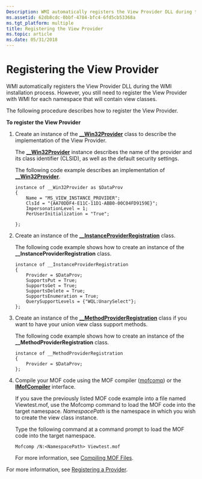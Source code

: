 ```yaml
---
Description: WMI automatically registers the View Provider DLL during the WMI installation process. However, you still need to register the View Provider with WMI for each namespace that will contain view classes.
ms.assetid: 62db8cdc-0bbf-4784-bfc4-6fd5cb53368a
ms.tgt_platform: multiple
title: Registering the View Provider
ms.topic: article
ms.date: 05/31/2018
---
```


# Registering the View Provider

WMI automatically registers the View Provider DLL during the WMI installation process. However, you still need to register the View Provider with WMI for each namespace that will contain view classes.

The following procedure describes how to register the View Provider.

**To register the View Provider**

1.  Create an instance of the [**\_\_Win32Provider**](--win32provider.md) class to describe the implementation of the View Provider.

    The [**\_\_Win32Provider**](--win32provider.md) instance describes the name of the provider and its class identifier (CLSID), as well as the default security settings.

    The following code example describes an implementation of [**\_\_Win32Provider**](--win32provider.md).

    ``` syntax
    instance of __Win32Provider as $DataProv
    {
        Name = "MS_VIEW_INSTANCE_PROVIDER";
        ClsId = "{AA70DDF4-E11C-11D1-ABB0-00C04FD9159E}";
        ImpersonationLevel = 1;
        PerUserInitialization = "True";
        
    };
    ```

2.  Create an instance of the [**\_\_InstanceProviderRegistration**](--instanceproviderregistration.md) class.

    The following code example shows how to create an instance of the **\_\_InstanceProviderRegistration** class.

    ``` syntax
    instance of __InstanceProviderRegistration
    {
        Provider = $DataProv;
        SupportsPut = True;
        SupportsGet = True;
        SupportsDelete = True;
        SupportsEnumeration = True;
        QuerySupportLevels = {"WQL:UnarySelect"};
    };
    ```

3.  Create an instance of the [**\_\_MethodProviderRegistration**](--methodproviderregistration.md) class if you want to have your union view class support methods.

    The following code example shows how to create an instance of the **\_\_MethodProviderRegistration** class.

    ``` syntax
    instance of __MethodProviderRegistration
    {
        Provider = $DataProv;
    };
    ```

4.  Compile your MOF code using the MOF compiler ([mofcomp](mofcomp.md)) or the [**IMofCompiler**](/windows/desktop/api/Wbemcli/nn-wbemcli-imofcompiler) interface.

    If you save the previously listed MOF code example into a file named Viewtest.mof, use the Mofcomp command to load the MOF code into the target namespace. *NamespacePath* is the namespace in which you wish to create the view class instance.

    Type the following command at a command prompt to load the MOF code into the target namespace.

    ``` syntax
    Mofcomp /N:<NamespacePath> Viewtest.mof
    ```

    For more information, see [Compiling MOF Files](compiling-mof-files.md).

For more information, see [Registering a Provider](registering-a-provider.md).

 

 



